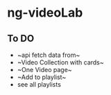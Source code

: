 # ng-videoLab

## To DO

- ~api fetch data from~
- ~Video Collection with cards~
- ~One Video page~
- ~Add to playlist~
- see all playlists
